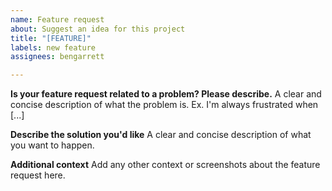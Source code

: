 ```yaml
---
name: Feature request
about: Suggest an idea for this project
title: "[FEATURE]"
labels: new feature
assignees: bengarrett

---
```


**Is your feature request related to a problem? Please describe.**
A clear and concise description of what the problem is. Ex. I'm always frustrated when [...]

**Describe the solution you'd like**
A clear and concise description of what you want to happen.

**Additional context**
Add any other context or screenshots about the feature request here.
